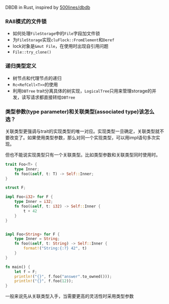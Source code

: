 DBDB in Rust, inspired by [500lines/dbdb](https://github.com/aosabook/500lines/tree/master/data-store/code/dbdb)


### RAII模式的文件锁

- 如何处理`FileStorage`中的`File`字段加文件锁
- 为`FileStorage`实现`cluFlock::FromElement`和`Deref`
- lock对象是`&mut File`，在使用时出现自引用问题
- `File::try_clone()`

### 递归类型定义

- 树节点和代理节点的递归
- `Rc<RefCell<T>>`的使用
- 利用`DBTree` trait分离具体的树实现，`LogicalTree`只用来管理storage的并发，读写请求都直接转给`DBTree`


### 类型参数(type parameter)和关联类型(associated type)该怎么选？

关联类型更强调与trait的实现类型的唯一对应。实现类型一旦确定，关联类型就不要改变了。如果使用类型参数，那么对同一个实现类型，可以用impl语句多次实现。


但也不能说实现类型只有一个关联类型。比如类型参数和关联类型同时使用时。
```rust
trait Foo<T> {
    type Inner;
    fn foo(&self, t: T) -> Self::Inner;
}

struct F;

impl Foo<i32> for F {
    type Inner = i32;
    fn foo(&self, t: i32) -> Self::Inner {
        t + 42
    }
}


impl Foo<String> for F {
    type Inner = String;
    fn foo(&self, t: String) -> Self::Inner {
        format!("String:{:?} 42", t)
    }
}

fn main() {
    let f = F;
    println!("{}", f.foo("answer".to_owned()));
    println!("{}", f.foo(12));
}

```

一般来说先从关联类型入手，当需要更高的灵活性时采用类型参数

